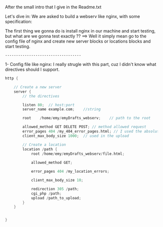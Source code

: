 After the small intro that I give in the Readme.txt

Let's dive in:
We are asked to build a webserv like nginx, with some specification:

The first thing we gonna do is install nginx in our machine and start testing, but what are we gonna test exactly ??
==> Well it simply mean go to the config file of nginx and create new server blocks or locations blocks and start testing.

	-----------------------------------
1- Config file like nginx:
I really strugle with this part, cuz I didn't know what directives should I support.

``` C++
http {

	// Create a new server
	server {
		// the directives 

		listen 80;	// host:port	
		server_name example.com;	//string

		root	/home/emy/emyDrafts_webserv;	// path to the root

		allowed_method GET DELETE POST;	// method allowed request
		error_pages 404 /my_404_error_pages.html; // I used the absolute path 
		client_max_body_size 1000;	// used in the upload

		// Create a location
		location /path {
			root /home/emy/emyDrafts_webserv/file.html;
			
			allowed_method GET;

			error_pages 404 /my_location_errors;

			client_max_body_size 10; 

			redirection 305 /path;
			cgi_php /path;
			upload /path_to_upload;
		}
	}


}
```
